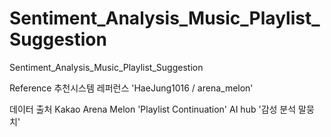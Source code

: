 # Sentiment_Analysis_Music_Playlist_Suggestion
 Sentiment_Analysis_Music_Playlist_Suggestion

Reference 
추천시스템 레퍼런스 'HaeJung1016 / arena_melon'

데이터 출처 
Kakao Arena Melon 'Playlist Continuation'
AI hub '감성 분석 말뭉치'
